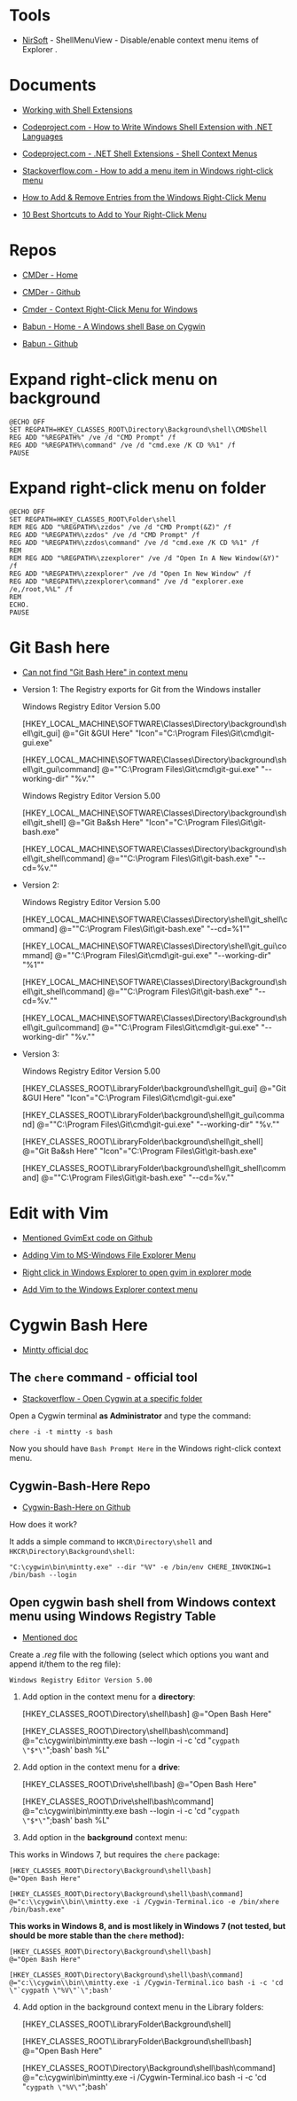 # Tools

- [NirSoft](http://www.nirsoft.net/utils/shell_menu_view.html) - ShellMenuView - Disable/enable context menu items of Explorer .

# Documents

- [Working with Shell Extensions](https://docs.microsoft.com/en-us/windows/desktop/shell/shell-exts)

- [Codeproject.com - How to Write Windows Shell Extension with .NET Languages](https://www.codeproject.com/Articles/174369/How-to-Write-Windows-Shell-Extension-with-NET-Lang)

- [Codeproject.com - .NET Shell Extensions - Shell Context Menus](https://www.codeproject.com/Articles/512956/NET-Shell-Extensions-Shell-Context-Menus)

- [Stackoverflow.com - How to add a menu item in Windows right-click menu](https://stackoverflow.com/questions/18309300/how-to-add-a-menu-item-in-windows-right-click-menu)

- [How to Add & Remove Entries from the Windows Right-Click Menu](https://www.makeuseof.com/tag/how-to-add-remove-entries-from-the-right-click-menu/)

- [10 Best Shortcuts to Add to Your Right-Click Menu](https://www.makeuseof.com/tag/10-best-shortcuts-add-right-click-menu/)

# Repos

- [CMDer - Home](http://cmder.net/)

- [CMDer - Github](https://github.com/cmderdev/cmder)

- [Cmder - Context Right-Click Menu for Windows](https://gist.github.com/jojobyte/66c8346ed8948b9b395f)

- [Babun - Home - A Windows shell Base on Cygwin](http://babun.github.io/)

- [Babun - Github](https://github.com/babun/babun)

# Expand right-click menu on background

    @ECHO OFF
    SET REGPATH=HKEY_CLASSES_ROOT\Directory\Background\shell\CMDShell
    REG ADD "%REGPATH%" /ve /d "CMD Prompt" /f
    REG ADD "%REGPATH%\command" /ve /d "cmd.exe /K CD %%1" /f
    PAUSE

# Expand right-click menu on folder

    @ECHO OFF
    SET REGPATH=HKEY_CLASSES_ROOT\Folder\shell
    REM REG ADD "%REGPATH%\zzdos" /ve /d "CMD Prompt(&Z)" /f
    REG ADD "%REGPATH%\zzdos" /ve /d "CMD Prompt" /f
    REG ADD "%REGPATH%\zzdos\command" /ve /d "cmd.exe /K CD %%1" /f
    REM
    REM REG ADD "%REGPATH%\zzexplorer" /ve /d "Open In A New Window(&Y)" /f
    REG ADD "%REGPATH%\zzexplorer" /ve /d "Open In New Window" /f
    REG ADD "%REGPATH%\zzexplorer\command" /ve /d "explorer.exe /e,/root,%%L" /f
    REM
    ECHO.
    PAUSE

# Git Bash here

- [Can not find "Git Bash Here" in context menu](https://github.com/git-for-windows/git/issues/1229)

- Version 1: The Registry exports for Git from the Windows installer

    Windows Registry Editor Version 5.00

    [HKEY_LOCAL_MACHINE\SOFTWARE\Classes\Directory\background\shell\git_gui]
    @="Git &GUI Here"
    "Icon"="C:\\Program Files\\Git\\cmd\\git-gui.exe"

    [HKEY_LOCAL_MACHINE\SOFTWARE\Classes\Directory\background\shell\git_gui\command]
    @="\"C:\\Program Files\\Git\\cmd\\git-gui.exe\" \"--working-dir\" \"%v.\""

    Windows Registry Editor Version 5.00

    [HKEY_LOCAL_MACHINE\SOFTWARE\Classes\Directory\background\shell\git_shell]
    @="Git Ba&sh Here"
    "Icon"="C:\\Program Files\\Git\\git-bash.exe"

    [HKEY_LOCAL_MACHINE\SOFTWARE\Classes\Directory\background\shell\git_shell\command]
    @="\"C:\\Program Files\\Git\\git-bash.exe\" \"--cd=%v.\""

- Version 2:

    Windows Registry Editor Version 5.00

    [HKEY_LOCAL_MACHINE\SOFTWARE\Classes\Directory\shell\git_shell\command]
    @="\"C:\\Program Files\\Git\\git-bash.exe\" \"--cd=%1\""

    [HKEY_LOCAL_MACHINE\SOFTWARE\Classes\Directory\shell\git_gui\command]
    @="\"C:\\Program Files\\Git\\cmd\\git-gui.exe\" \"--working-dir\" \"%1\""

    [HKEY_LOCAL_MACHINE\SOFTWARE\Classes\Directory\Background\shell\git_shell\command]
    @="\"C:\\Program Files\\Git\\git-bash.exe\" \"--cd=%v.\""

    [HKEY_LOCAL_MACHINE\SOFTWARE\Classes\Directory\Background\shell\git_gui\command]
    @="\"C:\\Program Files\\Git\\cmd\\git-gui.exe\" \"--working-dir\" \"%v.\""

- Version 3:

    Windows Registry Editor Version 5.00

    [HKEY_CLASSES_ROOT\LibraryFolder\background\shell\git_gui]
    @="Git &GUI Here"
    "Icon"="C:\\Program Files\\Git\\cmd\\git-gui.exe"

    [HKEY_CLASSES_ROOT\LibraryFolder\background\shell\git_gui\command]
    @="\"C:\\Program Files\\Git\\cmd\\git-gui.exe\" \"--working-dir\" \"%v.\""

    [HKEY_CLASSES_ROOT\LibraryFolder\background\shell\git_shell]
    @="Git Ba&sh Here"
    "Icon"="C:\\Program Files\\Git\\git-bash.exe"

    [HKEY_CLASSES_ROOT\LibraryFolder\background\shell\git_shell\command]
    @="\"C:\\Program Files\\Git\\git-bash.exe\" \"--cd=%v.\""

# Edit with Vim

- [Mentioned GvimExt code on Github](https://github.com/vim/vim/tree/master/src/GvimExt)

- [Adding Vim to MS-Windows File Explorer Menu](http://vim.wikia.com/wiki/Adding_Vim_to_MS-Windows_File_Explorer_Menu)

- [Right click in Windows Explorer to open gvim in explorer mode](http://vim.wikia.com/wiki/Right_click_in_Windows_Explorer_to_open_gvim_in_explorer_mode)

- [Add Vim to the Windows Explorer context menu](http://vim.wikia.com/wiki/Add_Vim_to_the_Windows_Explorer_context_menu)

# Cygwin Bash Here

- [Mintty official doc](https://github.com/mintty/mintty/wiki/Tips#starting-in-a-particular-directory)

## The `chere` command - official tool

- [Stackoverflow - Open Cygwin at a specific folder](https://stackoverflow.com/questions/9637601/open-cygwin-at-a-specific-folder)

Open a Cygwin terminal **as Administrator** and type the command:

    chere -i -t mintty -s bash

Now you should have `Bash Prompt Here` in the Windows right-click context menu.

## Cygwin-Bash-Here Repo

- [Cygwin-Bash-Here on Github](https://github.com/olegcherr/Cygwin-Bash-Here)

How does it work?

It adds a simple command to `HKCR\Directory\shell` and `HKCR\Directory\Background\shell`:
    
    "C:\cygwin\bin\mintty.exe" --dir "%V" -e /bin/env CHERE_INVOKING=1 /bin/bash --login

## Open cygwin bash shell from Windows context menu using Windows Registry Table

- [Mentioned doc](http://shitwefoundout.com/wiki/Open_cygwin_bash_shell_from_Windows_context_menu)

Create a *.reg* file with the following (select which options you want and append it/them to the reg file):

    Windows Registry Editor Version 5.00

1. Add option in the context menu for a **directory**:

    [HKEY_CLASSES_ROOT\Directory\shell\bash]
    @="Open Bash Here"

    [HKEY_CLASSES_ROOT\Directory\shell\bash\command]
    @="c:\\cygwin\\bin\\mintty.exe bash --login -i -c 'cd \"`cygpath \"$*\"`\";bash' bash %L"

2. Add option in the context menu for a **drive**:

    [HKEY_CLASSES_ROOT\Drive\shell\bash]
    @="Open Bash Here"

    [HKEY_CLASSES_ROOT\Drive\shell\bash\command]
    @="c:\\cygwin\\bin\\mintty.exe bash --login -i -c 'cd \"`cygpath \"$*\"`\";bash' bash %L"

3. Add option in the **background** context menu:
    
This works in Windows 7, but requires the `chere` package:

    [HKEY_CLASSES_ROOT\Directory\Background\shell\bash]
    @="Open Bash Here"

    [HKEY_CLASSES_ROOT\Directory\Background\shell\bash\command]
    @="c:\\cygwin\\bin\\mintty.exe -i /Cygwin-Terminal.ico -e /bin/xhere /bin/bash.exe"
    
**This works in Windows 8, and is most likely in Windows 7 (not tested, but should be more stable than the `chere` method):**

    [HKEY_CLASSES_ROOT\Directory\Background\shell\bash]
    @="Open Bash Here"

    [HKEY_CLASSES_ROOT\Directory\Background\shell\bash\command]
    @="c:\\cygwin\\bin\\mintty.exe -i /Cygwin-Terminal.ico bash -i -c 'cd \"`cygpath \"%V\"`\";bash'

4. Add option in the background context menu in the Library folders:

    [HKEY_CLASSES_ROOT\LibraryFolder\Background\shell]

    [HKEY_CLASSES_ROOT\LibraryFolder\Background\shell\bash]
    @="Open Bash Here"

    [HKEY_CLASSES_ROOT\Directory\Background\shell\bash\command]
    @="c:\\cygwin\\bin\\mintty.exe -i /Cygwin-Terminal.ico bash -i -c 'cd \"`cygpath \"%V\"`\";bash'
